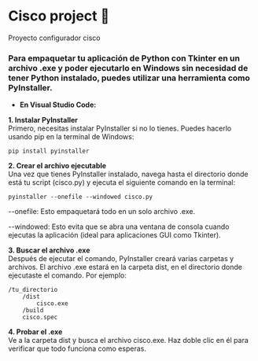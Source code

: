 # Cisco project :snake:
Proyecto configurador cisco

### Para empaquetar tu aplicación de Python con Tkinter en un archivo .exe y poder ejecutarlo en Windows sin necesidad de tener Python instalado, puedes utilizar una herramienta como PyInstaller.
- **En Visual Studio Code:**<br>

**1. Instalar PyInstaller**<br>
Primero, necesitas instalar PyInstaller si no lo tienes. Puedes hacerlo usando pip en la terminal de Windows:
```
pip install pyinstaller
```
**2. Crear el archivo ejecutable**<br>
Una vez que tienes PyInstaller instalado, navega hasta el directorio donde está tu script (cisco.py) y ejecuta el siguiente comando en la terminal:
```
pyinstaller --onefile --windowed cisco.py
```
--onefile: Esto empaquetará todo en un solo archivo .exe.

--windowed: Esto evita que se abra una ventana de consola cuando ejecutas la aplicación (ideal para aplicaciones GUI como Tkinter).

**3. Buscar el archivo .exe**<br>
Después de ejecutar el comando, PyInstaller creará varias carpetas y archivos. El archivo .exe estará en la carpeta dist, en el directorio donde ejecutaste el comando. Por ejemplo:
```
/tu_directorio
    /dist
        cisco.exe
    /build
    cisco.spec
```
**4. Probar el .exe**<br>
Ve a la carpeta dist y busca el archivo cisco.exe. Haz doble clic en él para verificar que todo funciona como esperas.

